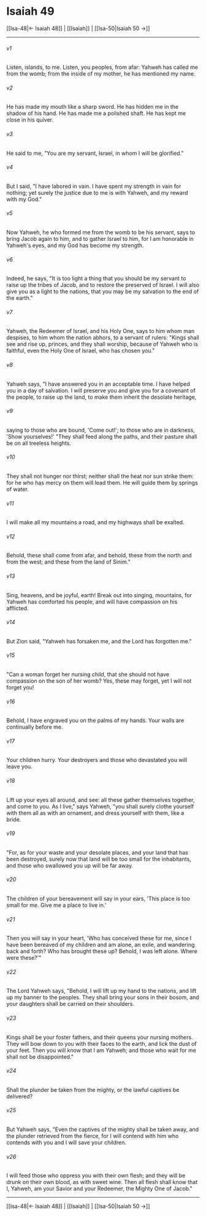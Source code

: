 # Isaiah 49

[[Isa-48|← Isaiah 48]] | [[Isaiah]] | [[Isa-50|Isaiah 50 →]]
***



###### v1 
Listen, islands, to me. Listen, you peoples, from afar: Yahweh has called me from the womb; from the inside of my mother, he has mentioned my name. 

###### v2 
He has made my mouth like a sharp sword. He has hidden me in the shadow of his hand. He has made me a polished shaft. He has kept me close in his quiver. 

###### v3 
He said to me, "You are my servant, Israel, in whom I will be glorified." 

###### v4 
But I said, "I have labored in vain. I have spent my strength in vain for nothing; yet surely the justice due to me is with Yahweh, and my reward with my God." 

###### v5 
Now Yahweh, he who formed me from the womb to be his servant, says to bring Jacob again to him, and to gather Israel to him, for I am honorable in Yahweh's eyes, and my God has become my strength. 

###### v6 
Indeed, he says, "It is too light a thing that you should be my servant to raise up the tribes of Jacob, and to restore the preserved of Israel. I will also give you as a light to the nations, that you may be my salvation to the end of the earth." 

###### v7 
Yahweh, the Redeemer of Israel, and his Holy One, says to him whom man despises, to him whom the nation abhors, to a servant of rulers: "Kings shall see and rise up, princes, and they shall worship, because of Yahweh who is faithful, even the Holy One of Israel, who has chosen you." 

###### v8 
Yahweh says, "I have answered you in an acceptable time. I have helped you in a day of salvation. I will preserve you and give you for a covenant of the people, to raise up the land, to make them inherit the desolate heritage, 

###### v9 
saying to those who are bound, 'Come out!'; to those who are in darkness, 'Show yourselves!' "They shall feed along the paths, and their pasture shall be on all treeless heights. 

###### v10 
They shall not hunger nor thirst; neither shall the heat nor sun strike them: for he who has mercy on them will lead them. He will guide them by springs of water. 

###### v11 
I will make all my mountains a road, and my highways shall be exalted. 

###### v12 
Behold, these shall come from afar, and behold, these from the north and from the west; and these from the land of Sinim." 

###### v13 
Sing, heavens, and be joyful, earth! Break out into singing, mountains, for Yahweh has comforted his people, and will have compassion on his afflicted. 

###### v14 
But Zion said, "Yahweh has forsaken me, and the Lord has forgotten me." 

###### v15 
"Can a woman forget her nursing child, that she should not have compassion on the son of her womb? Yes, these may forget, yet I will not forget you! 

###### v16 
Behold, I have engraved you on the palms of my hands. Your walls are continually before me. 

###### v17 
Your children hurry. Your destroyers and those who devastated you will leave you. 

###### v18 
Lift up your eyes all around, and see: all these gather themselves together, and come to you. As I live," says Yahweh, "you shall surely clothe yourself with them all as with an ornament, and dress yourself with them, like a bride. 

###### v19 
"For, as for your waste and your desolate places, and your land that has been destroyed, surely now that land will be too small for the inhabitants, and those who swallowed you up will be far away. 

###### v20 
The children of your bereavement will say in your ears, 'This place is too small for me. Give me a place to live in.' 

###### v21 
Then you will say in your heart, 'Who has conceived these for me, since I have been bereaved of my children and am alone, an exile, and wandering back and forth? Who has brought these up? Behold, I was left alone. Where were these?'" 

###### v22 
The Lord Yahweh says, "Behold, I will lift up my hand to the nations, and lift up my banner to the peoples. They shall bring your sons in their bosom, and your daughters shall be carried on their shoulders. 

###### v23 
Kings shall be your foster fathers, and their queens your nursing mothers. They will bow down to you with their faces to the earth, and lick the dust of your feet. Then you will know that I am Yahweh; and those who wait for me shall not be disappointed." 

###### v24 
Shall the plunder be taken from the mighty, or the lawful captives be delivered? 

###### v25 
But Yahweh says, "Even the captives of the mighty shall be taken away, and the plunder retrieved from the fierce, for I will contend with him who contends with you and I will save your children. 

###### v26 
I will feed those who oppress you with their own flesh; and they will be drunk on their own blood, as with sweet wine. Then all flesh shall know that I, Yahweh, am your Savior and your Redeemer, the Mighty One of Jacob."

***
[[Isa-48|← Isaiah 48]] | [[Isaiah]] | [[Isa-50|Isaiah 50 →]]
